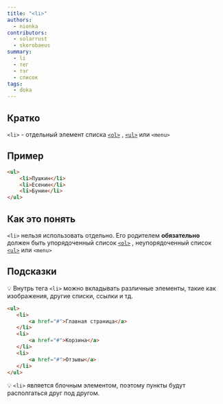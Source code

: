 ```yaml
---
title: "<li>"
authors:
  - nionka
contributors:
  - solarrust
  - skorobaeus
summary:
  - li
  - тег
  - тэг
  - список
tags:
  - doka
---
```


## Кратко

`<li>` - отдельный элемент списка [`<ol>`](/html/ol) , [`<ul>`](/html/ul) или `<menu>`

## Пример

```html
<ul>
    <li>Пушкин</li>
    <li>Есенин</li>
    <li>Бунин</li>
</ul>
```

## Как это понять

`<li>` нельзя использовать отдельно. Его родителем **обязательно** должен быть упорядоченный список [`<ol>`](/html/ol) , неупорядоченный список [`<ul>`](/html/ul) или `<menu>`

## Подсказки

 💡  Внутрь тега `<li>` можно вкладывать различные элементы, такие как изображения, другие списки, ссылки и тд.

 ```html
 <ul>
    <li>
        <a href="#">Главная страница</a>
    </li>
    <li>
        <a href="#">Корзина</a>
    </li>
    <li>
        <a href="#">Отзывы</a>
    </li>
 </ul>
 ```
 
 💡 `<li>` является блочным элементом, поэтому пункты будут располгаться друг под другом.
